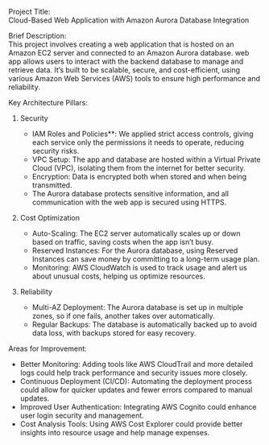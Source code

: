 Project Title:  
Cloud-Based Web Application with Amazon Aurora Database Integration

Brief Description:  
This project involves creating a web application that is hosted on an Amazon EC2 server and connected to an Amazon Aurora database. 
web app allows users to interact with the backend database to manage and retrieve data. 
It’s built to be scalable, secure, and cost-efficient, using various Amazon Web Services (AWS) tools to ensure high performance and reliability.

Key Architecture Pillars:

1. Security  
   - IAM Roles and Policies**: We applied strict access controls, giving each service only the permissions it needs to operate, reducing security risks.
   - VPC Setup: The app and database are hosted within a Virtual Private Cloud (VPC), isolating them from the internet for better security.
   - Encryption: Data is encrypted both when stored and when being transmitted.
   - The Aurora database protects sensitive information, and all communication with the web app is secured using HTTPS.

2. Cost Optimization  
   - Auto-Scaling: The EC2 server automatically scales up or down based on traffic, saving costs when the app isn’t busy.
   - Reserved Instances: For the Aurora database, using Reserved Instances can save money by committing to a long-term usage plan.
   - Monitoring: AWS CloudWatch is used to track usage and alert us about unusual costs, helping us optimize resources.

3. Reliability
   - Multi-AZ Deployment: The Aurora database is set up in multiple zones, so if one fails, another takes over automatically.
   - Regular Backups: The database is automatically backed up to avoid data loss, with backups stored for easy recovery.

Areas for Improvement:
- Better Monitoring: Adding tools like AWS CloudTrail and more detailed logs could help track performance and security issues more closely.
- Continuous Deployment (CI/CD): Automating the deployment process could allow for quicker updates and fewer errors compared to manual updates.
- Improved User Authentication: Integrating AWS Cognito could enhance user login security and management.
- Cost Analysis Tools: Using AWS Cost Explorer could provide better insights into resource usage and help manage expenses.
